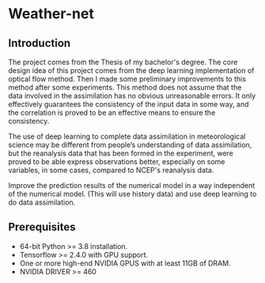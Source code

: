 # Weather-net

## Introduction
The project comes from  the Thesis of my bachelor's degree. The core design idea of this project comes from the deep learning implementation of optical flow method. Then I made some preliminary improvements to this method after some experiments. This method does not assume that the data involved in the assimilation has no obvious unreasonable errors. It only effectively guarantees the consistency of the input data in some way, and the correlation is proved to be an effective means to ensure the consistency. 

The use of deep learning to complete data assimilation in meteorological science may be different from people’s understanding of data assimilation, but the reanalysis data that has been formed in the experiment, were proved to be able express observations better, especially on some variables, in some cases, compared to NCEP's reanalysis data.

Improve the prediction results of the numerical model in a way independent of the numerical model. (This will use history data) and use deep learning to do data assimilation.

## Prerequisites
* 64-bit Python >= 3.8 installation.
* Tensorflow >= 2.4.0 with GPU support.
* One or more high-end NVIDIA GPUS with at least 11GB of DRAM.
* NVIDIA DRIVER >= 460
